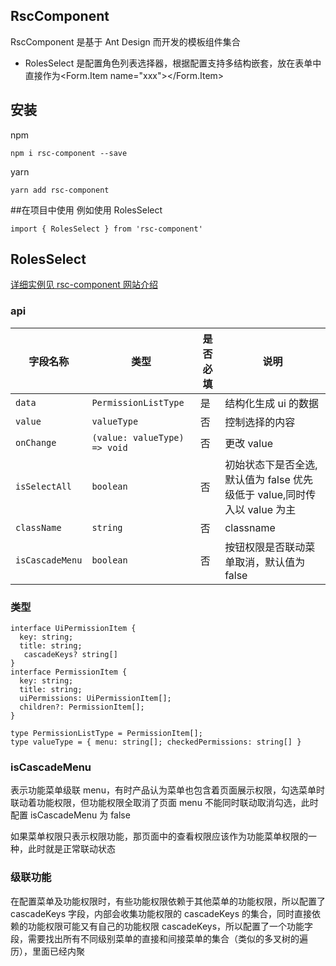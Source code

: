 ## RscComponent

RscComponent 是基于 Ant Design 而开发的模板组件集合

- RolesSelect 是配置角色列表选择器，根据配置支持多结构嵌套，放在表单中直接作为<Form.Item name="xxx"><RolesSelect data={xxx}/></Form.Item>

## 安装

npm

```
npm i rsc-component --save
```

yarn

```
yarn add rsc-component
```

##在项目中使用
例如使用 RolesSelect

```
import { RolesSelect } from 'rsc-component'
```

## RolesSelect

[详细实例见 rsc-component 网站介绍](https://rsc-component.peakol.top/components/roles-select)

### api

| 字段名称        | 类型                         | 是否必填 | 说明                                                                      |
| --------------- | ---------------------------- | -------- | ------------------------------------------------------------------------- |
| `data`          | `PermissionListType`         | 是       | 结构化生成 ui 的数据                                                      |
| `value`         | `valueType`                  | 否       | 控制选择的内容                                                            |
| `onChange`      | `(value: valueType) => void` | 否       | 更改 value                                                                |
| `isSelectAll`   | `boolean`                    | 否       | 初始状态下是否全选, 默认值为 false 优先级低于 value,同时传入以 value 为主 |
| `className`     | `string`                     | 否       | classname                                                                 |
| `isCascadeMenu` | `boolean`                    | 否       | 按钮权限是否联动菜单取消，默认值为 false                                  |

### 类型

```
interface UiPermissionItem {
  key: string;
  title: string;
   cascadeKeys? string[]
}
interface PermissionItem {
  key: string;
  title: string;
  uiPermissions: UiPermissionItem[];
  children?: PermissionItem[];
}

type PermissionListType = PermissionItem[];
type valueType = { menu: string[]; checkedPermissions: string[] }
```

### isCascadeMenu

表示功能菜单级联 menu，有时产品认为菜单也包含着页面展示权限，勾选菜单时联动着功能权限，但功能权限全取消了页面 menu 不能同时联动取消勾选，此时配置 isCascadeMenu 为 false

如果菜单权限只表示权限功能，那页面中的查看权限应该作为功能菜单权限的一种，此时就是正常联动状态

### 级联功能

在配置菜单及功能权限时，有些功能权限依赖于其他菜单的功能权限，所以配置了 cascadeKeys 字段，内部会收集功能权限的 cascadeKeys 的集合，同时直接依赖的功能权限可能又有自己的功能权限 cascadeKeys，所以配置了一个功能字段，需要找出所有不同级别菜单的直接和间接菜单的集合（类似的多叉树的遍历），里面已经内聚
